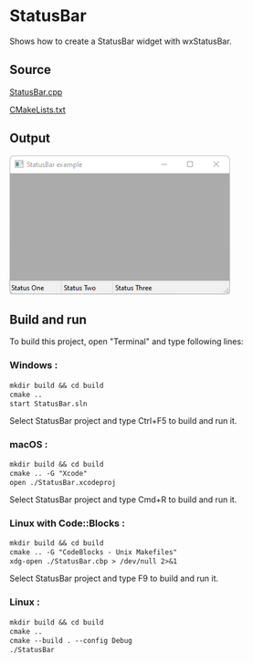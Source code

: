 # StatusBar

Shows how to create a StatusBar widget with wxStatusBar.

## Source

[StatusBar.cpp](StatusBar.cpp)

[CMakeLists.txt](CMakeLists.txt)

## Output

![output](../../../docs/Pictures/StatusBar.png)

## Build and run

To build this project, open "Terminal" and type following lines:

### Windows :

``` shell
mkdir build && cd build
cmake .. 
start StatusBar.sln
```

Select StatusBar project and type Ctrl+F5 to build and run it.

### macOS :

``` shell
mkdir build && cd build
cmake .. -G "Xcode"
open ./StatusBar.xcodeproj
```

Select StatusBar project and type Cmd+R to build and run it.

### Linux with Code::Blocks :

``` shell
mkdir build && cd build
cmake .. -G "CodeBlocks - Unix Makefiles"
xdg-open ./StatusBar.cbp > /dev/null 2>&1
```

Select StatusBar project and type F9 to build and run it.

### Linux :

``` shell
mkdir build && cd build
cmake .. 
cmake --build . --config Debug
./StatusBar
```
